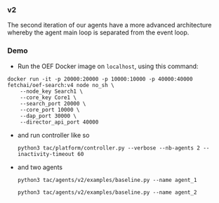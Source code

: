 ### v2

The second iteration of our agents have a more advanced architecture whereby the agent main loop is separated from the event loop.


### Demo

- Run the OEF Docker image on `localhost`, using this command:

```
docker run -it -p 20000:20000 -p 10000:10000 -p 40000:40000 fetchai/oef-search:v4 node no_sh \
    --node_key Search1 \
    --core_key Core1 \
    --search_port 20000 \
    --core_port 10000 \
    --dap_port 30000 \
    --director_api_port 40000
```

- and run controller like so

      python3 tac/platform/controller.py --verbose --nb-agents 2 --inactivity-timeout 60

- and two agents

      python3 tac/agents/v2/examples/baseline.py --name agent_1

      python3 tac/agents/v2/examples/baseline.py --name agent_2
